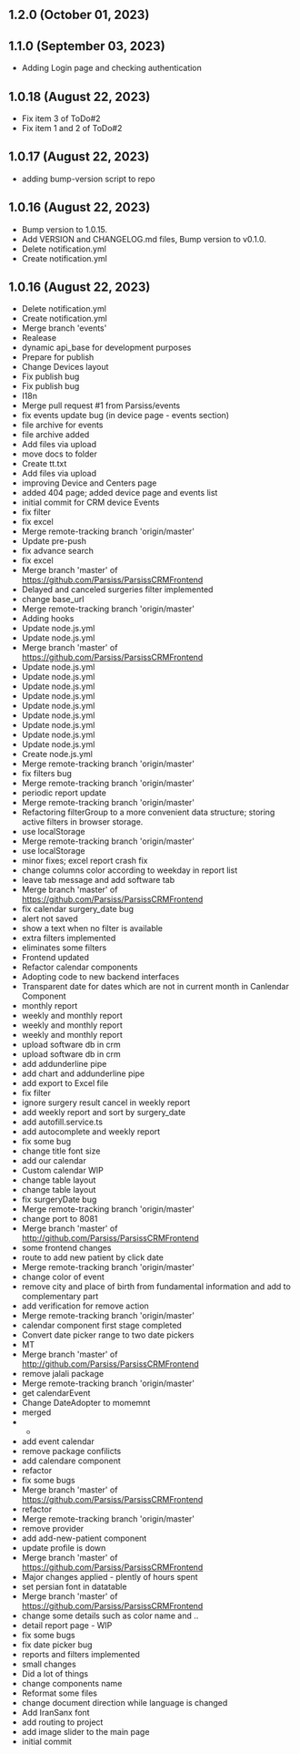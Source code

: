 ## 1.2.0 (October 01, 2023)


## 1.1.0 (September 03, 2023)
  - Adding Login page and checking authentication

## 1.0.18 (August 22, 2023)
  - Fix item 3 of ToDo#2
  - Fix item 1 and 2 of ToDo#2

## 1.0.17 (August 22, 2023)
  - adding bump-version script to repo

## 1.0.16 (August 22, 2023)
  - Bump version to 1.0.15.
  - Add VERSION and CHANGELOG.md files, Bump version to v0.1.0.
  - Delete notification.yml
  - Create notification.yml

## 1.0.16 (August 22, 2023)
  - Delete notification.yml
  - Create notification.yml
  - Merge branch 'events'
  - Realease
  - dynamic api_base for development purposes
  - Prepare for publish
  - Change Devices layout
  - Fix publish bug
  - Fix publish bug
  - I18n
  - Merge pull request #1 from Parsiss/events
  - fix events update bug (in device page - events section)
  - file archive for events
  - file archive added
  - Add files via upload
  - move docs to folder
  - Create tt.txt
  - Add files via upload
  - improving Device and Centers page
  - added 404 page; added device page and events list
  - initial commit for CRM device Events
  - fix filter
  - fix excel
  - Merge remote-tracking branch 'origin/master'
  - Update pre-push
  - fix advance search
  - fix excel
  - Merge branch 'master' of https://github.com/Parsiss/ParsissCRMFrontend
  - Delayed and canceled surgeries filter implemented
  - change base_url
  - Merge remote-tracking branch 'origin/master'
  - Adding hooks
  - Update node.js.yml
  - Update node.js.yml
  - Merge branch 'master' of https://github.com/Parsiss/ParsissCRMFrontend
  - Update node.js.yml
  - Update node.js.yml
  - Update node.js.yml
  - Update node.js.yml
  - Update node.js.yml
  - Update node.js.yml
  - Update node.js.yml
  - Update node.js.yml
  - Update node.js.yml
  - Create node.js.yml
  - Merge remote-tracking branch 'origin/master'
  - fix filters bug
  - Merge remote-tracking branch 'origin/master'
  - periodic report update
  - Merge remote-tracking branch 'origin/master'
  - Refactoring filterGroup to a more convenient data structure; storing active filters in browser storage.
  - use localStorage
  - Merge remote-tracking branch 'origin/master'
  - use localStorage
  - minor fixes; excel report crash fix
  - change columns color according to weekday in report list
  - leave tab message and add software tab
  - Merge branch 'master' of https://github.com/Parsiss/ParsissCRMFrontend
  - fix calendar surgery_date bug
  - alert not saved
  - show a text when no filter is available
  - extra filters implemented
  - eliminates some filters
  - Frontend updated
  - Refactor calendar components
  - Adopting code to new backend interfaces
  - Transparent date for dates which are not in current month in Canlendar Component
  - monthly report
  - weekly and monthly report
  - weekly and monthly report
  - weekly and monthly report
  - upload software db in crm
  - upload software db in crm
  - add addunderline pipe
  - add chart and addunderline pipe
  - add export to Excel file
  - fix filter
  - ignore surgery result cancel in weekly report
  - add weekly report and sort by surgery_date
  - add autofill.service.ts
  - add autocomplete and weekly report
  - fix some bug
  - change title font size
  - add our calendar
  - Custom calendar WIP
  - change table layout
  - change table layout
  - fix surgeryDate bug
  - Merge remote-tracking branch 'origin/master'
  - change port to 8081
  - Merge branch 'master' of http://github.com/Parsiss/ParsissCRMFrontend
  - some frontend changes
  - route to add new patient by click date
  - Merge remote-tracking branch 'origin/master'
  - change color of event
  - remove city and place of birth from fundamental information and add to complementary part
  - add verification for remove action
  - Merge remote-tracking branch 'origin/master'
  - calendar component first stage completed
  - Convert date picker range to two date pickers
  - MT
  - Merge branch 'master' of http://github.com/Parsiss/ParsissCRMFrontend
  - remove jalali package
  - Merge remote-tracking branch 'origin/master'
  - get calendarEvent
  - Change DateAdopter to momemnt
  - merged
  - *
  - add event calendar
  - remove package confilicts
  - add calendare component
  - refactor
  - fix some bugs
  - Merge branch 'master' of https://github.com/Parsiss/ParsissCRMFrontend
  - refactor
  - Merge remote-tracking branch 'origin/master'
  - remove provider
  - add add-new-patient component
  - update profile is down
  - Merge branch 'master' of https://github.com/Parsiss/ParsissCRMFrontend
  - Major changes applied - plently of hours spent
  - set persian font in datatable
  - Merge branch 'master' of https://github.com/Parsiss/ParsissCRMFrontend
  - change some details such as color name and ..
  - detail report page - WIP
  - fix some bugs
  - fix date picker bug
  - reports and filters implemented
  - small changes
  - Did a lot of things
  - change components name
  - Reformat some files
  - change document direction while language is changed
  - Add IranSanx font
  - add routing to project
  - add image slider to the main page
  - initial commit

